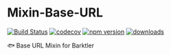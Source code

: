 # Mixin-Base-URL

[![Build Status](https://travis-ci.com/barktler/Mixin-Base-URL.svg?branch=main)](https://travis-ci.com/barktler/Mixin-Base-URL)
[![codecov](https://codecov.io/gh/barktler/Mixin-Base-URL/branch/main/graph/badge.svg)](https://codecov.io/gh/barktler/Mixin-Base-URL)
[![npm version](https://badge.fury.io/js/%40barktler%2Fmixin-base-url.svg)](https://www.npmjs.com/package/@barktler/mixin-base-url)
[![downloads](https://img.shields.io/npm/dm/@barktler/mixin-base-url.svg)](https://www.npmjs.com/package/@barktler/mixin-base-url)

:fish: Base URL Mixin for Barktler
